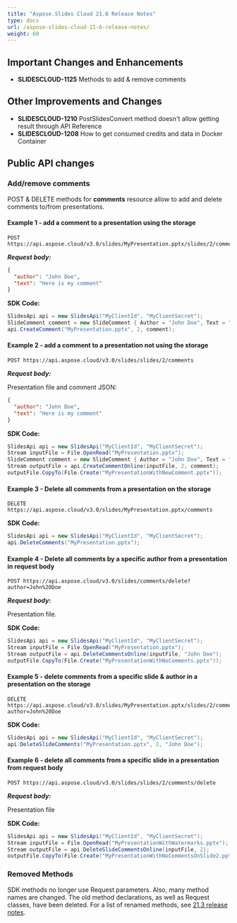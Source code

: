 ```yaml
---
title: "Aspose.Slides Cloud 21.6 Release Notes"
type: docs
url: /aspose-slides-cloud-21-6-release-notes/
weight: 60
---
```


## **Important Changes and Enhancements**
- **SLIDESCLOUD-1125** Methods to add & remove comments

## **Other Improvements and Changes**
- **SLIDESCLOUD-1210** PostSlidesConvert method doesn't allow getting result through API Reference
- **SLIDESCLOUD-1208** How to get consumed credits and data in Docker Container

## **Public API changes**
### **Add/remove comments**
POST & DELETE methods for **comments** resource allow to add and delete comments to/from presentations.

#### **Example 1 - add a comment to a presentation using the storage**

```
POST https://api.aspose.cloud/v3.0/slides/MyPresentation.pptx/slides/2/comments
```

***Request body:***

```json
{
  "author": "John Doe",
  "text": "Here is my comment"
}
```

**SDK Code:**

```csharp
SlidesApi api = new SlidesApi("MyClientId", "MyClientSecret");
SlideComment comment = new SlideComment { Author = "John Doe", Text = "Here is my comment" };
api.CreateComment("MyPresentation.pptx", 2, comment);
```


#### **Example 2 - add a comment to a presentation not using the storage**

```
POST https://api.aspose.cloud/v3.0/slides/slides/2/comments
```

***Request body:***

Presentation file and comment JSON:

```json
{
  "author": "John Doe",
  "text": "Here is my comment"
}
```

**SDK Code:**

```csharp
SlidesApi api = new SlidesApi("MyClientId", "MyClientSecret");
Stream inputFile = File.OpenRead("MyPresentation.pptx");
SlideComment comment = new SlideComment { Author = "John Doe", Text = "Here is my comment" };
Stream outputFile = api.CreateCommentOnline(inputFile, 2, comment);
outputFile.CopyTo(File.Create("MyPresentationWithNewComment.pptx"));
```

#### **Example 3 - Delete all comments from a presentation on the storage**

```
DELETE https://api.aspose.cloud/v3.0/slides/MyPresentation.pptx/comments
```

**SDK Code:**

```csharp
SlidesApi api = new SlidesApi("MyClientId", "MyClientSecret");
api.DeleteComments("MyPresentation.pptx");
```

#### **Example 4 - Delete all comments by a specific author from a presentation in request body**

```
POST https://api.aspose.cloud/v3.0/slides/comments/delete?author=John%20Doe
```

***Request body:***

Presentation file.

**SDK Code:**

```csharp
SlidesApi api = new SlidesApi("MyClientId", "MyClientSecret");
Stream inputFile = File.OpenRead("MyPresentation.pptx");
Stream outputFile = api.DeleteCommentsOnline(inputFile, "John Doe");
outputFile.CopyTo(File.Create("MyPresentationWithNoComments.pptx"));
```

#### **Example 5 - delete comments from a specific slide & author in a presentation on the storage**

```
DELETE https://api.aspose.cloud/v3.0/slides/MyPresentation.pptx/slides/2/comments?author=John%20Doe
```

**SDK Code:**

```csharp
SlidesApi api = new SlidesApi("MyClientId", "MyClientSecret");
api.DeleteSlideComments("MyPresentation.pptx", 2, "John Doe");
```

#### **Example 6 - delete all comments from a specific slide in a presentation from request body**

```
POST https://api.aspose.cloud/v3.0/slides/slides/2/comments/delete
```

***Request body:***

Presentation file

**SDK Code:**

```csharp
SlidesApi api = new SlidesApi("MyClientId", "MyClientSecret");
Stream inputFile = File.OpenRead("MyPresentationWithWatermarks.pptx");
Stream outputFile = api.DeleteSlideCommentsOnline(inputFile, 2);
outputFile.CopyTo(File.Create("MyPresentationWithNoCommentsOnSlide2.pptx"));
```

### **Removed Methods**

SDK methods no longer use Request parameters. Also, many method names are changed.
The old method declarations, as well as Request classes, have been deleted.
For a list of renamed methods, see [21.3 release notes](/slides/aspose-slides-cloud-21-3-release-notes).